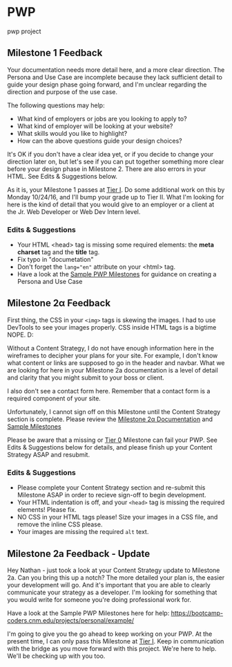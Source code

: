 # PWP
pwp project

## Milestone 1 Feedback
Your documentation needs more detail here, and a more clear direction. The Persona and Use Case are incomplete because they lack sufficient detail to guide your design phase going forward, and I'm unclear regarding the direction and purpose of the use case.  

The following questions may help: 
- What kind of employers or jobs are you looking to apply to?
- What kind of employer will be looking at your website? 
- What skills would you like to highlight?  
- How can the above questions guide your design choices?

It's OK if you don't have a clear idea yet, or if you decide to change your direction later on, but let's see if you can put together something more clear before your design phase in Milestone 2. There are also errors in your HTML. See Edits &amp; Suggestions below.

As it is, your Milestone 1 passes at [Tier I](https://bootcamp-coders.cnm.edu/projects/personal/rubric/). Do some additional work on this by Monday 10/24/16, and I'll bump your grade up to Tier II. What I'm looking for here is the kind of detail that you would give to an employer or a client at the Jr. Web Developer or Web Dev Intern level.

### Edits &amp; Suggestions
- Your HTML &lt;head&gt; tag is missing some required elements: the **meta charset** tag and the **title** tag.
- Fix typo in "documetation"
- Don't forget the `lang="en"` attribute on your &lt;html&gt; tag.
- Have a look at the [Sample PWP Milestones](https://bootcamp-coders.cnm.edu/projects/personal/example/) for guidance on creating a Persona and Use Case

## Milestone 2&alpha; Feedback
First thing, the CSS in your `<img>` tags is skewing the images. I had to use DevTools to see your images properly. CSS inside HTML tags is a bigtime NOPE. D: 

Without a Content Strategy, I do not have enough information here in the wireframes to decipher your plans for your site. For example, I don't know what content or links are supposed to go in the header and navbar. What we are looking for here in your Milestone 2a documentation is a level of detail and clarity that you might submit to your boss or client.

I also don't see a contact form here. Remember that a contact form is a required component of your site.

Unfortunately, I cannot sign off on this Milestone until the Content Strategy section is complete. Please review the [Milestone 2&alpha; Documentation](https://bootcamp-coders.cnm.edu/projects/personal/milestone-two/) and [Sample Milestones](https://bootcamp-coders.cnm.edu/projects/personal/example/)

Please be aware that a missing or [Tier 0](https://bootcamp-coders.cnm.edu/projects/personal/rubric/) Milestone can fail your PWP. See Edits &amp; Suggestions below for details, and please finish up your Content Strategy ASAP and resubmit.

### Edits &amp; Suggestions
- Please complete your Content Strategy section and re-submit this Milestone ASAP in order to recieve sign-off to begin development.
- Your HTML indentation is off, and your `<head>` tag is missing the required elements! Please fix.
- NO CSS in your HTML tags please! Size your images in a CSS file, and remove the inline CSS please.
- Your images are missing the required `alt` text.

## Milestone 2a Feedback - Update
Hey Nathan - just took a look at your Content Strategy update to Milestone 2a. Can you bring this up a notch? The more detailed your plan is, the easier your development will go. And it's important that you are able to clearly communicate your strategy as a developer. I'm looking for something that you would write for someone you're doing professional work for.

Have a look at the Sample PWP Milestones here for help: 
https://bootcamp-coders.cnm.edu/projects/personal/example/

I'm going to give you the go ahead to keep working on your PWP. At the present time, I can only pass this Milestone at [Tier I](https://bootcamp-coders.cnm.edu/projects/personal/rubric/). Keep in communication with the bridge as you move forward with this project. We're here to help. We'll be checking up with you too.

